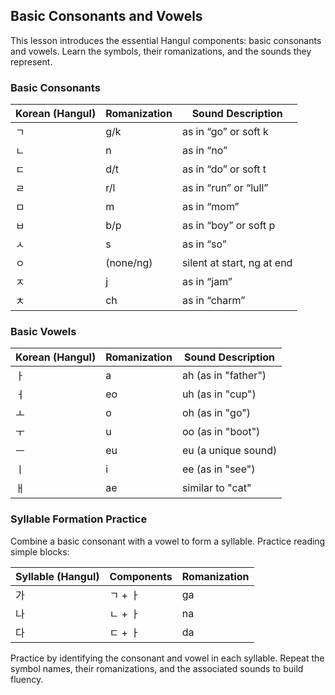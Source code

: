 ## Basic Consonants and Vowels

This lesson introduces the essential Hangul components: basic consonants and vowels. Learn the symbols, their romanizations, and the sounds they represent.

### Basic Consonants

| Korean (Hangul) | Romanization | Sound Description    |
|-----------------|--------------|----------------------|
| ㄱ              | g/k          | as in “go” or soft k  |
| ㄴ              | n            | as in “no”           |
| ㄷ              | d/t          | as in “do” or soft t  |
| ㄹ              | r/l          | as in “run” or “lull”  |
| ㅁ              | m            | as in “mom”          |
| ㅂ              | b/p          | as in “boy” or soft p |
| ㅅ              | s            | as in “so”           |
| ㅇ              | (none/ng)    | silent at start, ng at end |
| ㅈ              | j            | as in “jam”          |
| ㅊ              | ch           | as in “charm”        |

### Basic Vowels

| Korean (Hangul) | Romanization | Sound Description                  |
|-----------------|--------------|------------------------------------|
| ㅏ              | a            | ah (as in "father")              |
| ㅓ              | eo           | uh (as in "cup")                 |
| ㅗ              | o            | oh (as in "go")                  |
| ㅜ              | u            | oo (as in "boot")                |
| ㅡ              | eu           | eu (a unique sound)                |
| ㅣ              | i            | ee (as in "see")                 |
| ㅐ              | ae           | similar to "cat"                 |

### Syllable Formation Practice

Combine a basic consonant with a vowel to form a syllable. Practice reading simple blocks:

| Syllable (Hangul) | Components   | Romanization |
|-------------------|--------------|--------------|
| 가                | ㄱ + ㅏ      | ga           |
| 나                | ㄴ + ㅏ      | na           |
| 다                | ㄷ + ㅏ      | da           |

Practice by identifying the consonant and vowel in each syllable. Repeat the symbol names, their romanizations, and the associated sounds to build fluency.